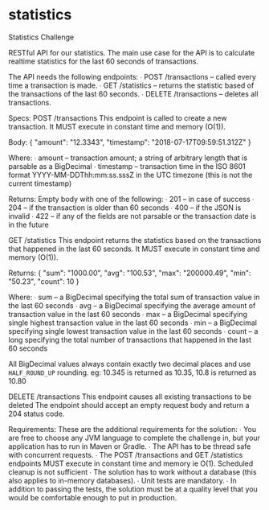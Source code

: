 # statistics
Statistics Challenge

RESTful API for our statistics. The main use case for the API is to calculate realtime statistics for the last 60 seconds of transactions.


The API needs the following endpoints:
∙ POST /transactions – called every time a transaction is made.
∙ GET /statistics – returns the statistic based of the transactions of the last 60 seconds.
∙ DELETE /transactions – deletes all transactions.


Specs:
POST /transactions
This endpoint is called to create a new transaction. It MUST execute in constant time and memory (O(1)).

Body:
{
  "amount": "12.3343",
  "timestamp": "2018-07-17T09:59:51.312Z"
}

Where:
∙ amount – transaction amount; a string of arbitrary length that is parsable as a BigDecimal
∙ timestamp – transaction time in the ISO 8601 format YYYY-MM-DDThh:mm:ss.sssZ in the UTC timezone (this is not the current timestamp)

Returns: Empty body with one of the following:
∙ 201 – in case of success
∙ 204 – if the transaction is older than 60 seconds
∙ 400 – if the JSON is invalid
∙ 422 – if any of the fields are not parsable or the transaction date is in the future

GET /statistics
This endpoint returns the statistics based on the transactions that happened in the last 60 seconds. It MUST execute in constant time and memory (O(1)).

Returns:
{
  "sum": "1000.00",
  "avg": "100.53",
  "max": "200000.49",
  "min": "50.23",
  "count": 10
}

Where:
∙ sum – a BigDecimal specifying the total sum of transaction value in the last 60 seconds
∙ avg – a BigDecimal specifying the average amount of transaction value in the last 60 seconds
∙ max – a BigDecimal specifying single highest transaction value in the last 60 seconds
∙ min – a BigDecimal specifying single lowest transaction value in the last 60 seconds
∙ count – a long specifying the total number of transactions that happened in the last 60 seconds

All BigDecimal values always contain exactly two decimal places and use `HALF_ROUND_UP` rounding. eg: 10.345 is returned as 10.35, 10.8 is returned as 10.80

DELETE /transactions
This endpoint causes all existing transactions to be deleted
The endpoint should accept an empty request body and return a 204 status code.

Requirements:
These are the additional requirements for the solution:
∙ You are free to choose any JVM language to complete the challenge in, but your application has to run in Maven or Gradle.
∙ The API has to be thread safe with concurrent requests.
∙ The POST /transactions and GET /statistics endpoints MUST execute in constant time and memory ie O(1). Scheduled cleanup is not sufficient
∙ The solution has to work without a database (this also applies to in-memory databases).
∙ Unit tests are mandatory.
∙ In addition to passing the tests, the solution must be at a quality level that you would be comfortable enough to put in production.
